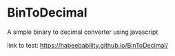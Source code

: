 # BinToDecimal
A simple binary to decimal converter using javascript

link to test: https://habeebability.github.io/BinToDecimal/
